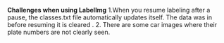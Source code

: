 **Challenges when using LabelImg**
1.When you resume labeling after a pause, the classes.txt file automatically updates itself.
The data was in before resuming it is cleared .
2. There are some car images where their plate numbers are not clearly seen.
